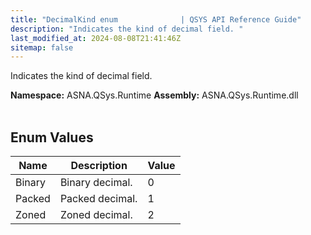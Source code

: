 ```yaml
---
title: "DecimalKind enum              | QSYS API Reference Guide"
description: "Indicates the kind of decimal field. "
last_modified_at: 2024-08-08T21:41:46Z
sitemap: false
---
```


Indicates the kind of decimal field.

**Namespace:** ASNA.QSys.Runtime
**Assembly:** ASNA.QSys.Runtime.dll
<br>
<br>

## Enum Values

| Name | Description | Value
| --- | --- | --- 
| Binary | Binary decimal. | 0 |
| Packed | Packed decimal. | 1 |
| Zoned | Zoned decimal. | 2 |

